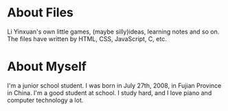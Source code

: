 # About Files
Li Yinxuan's own little games, (maybe silly)ideas, learning notes and so on. 
The files have written by HTML, CSS, JavaScript, C, etc. 
# About Myself 
I'm a junior school student. I was born in July 27th, 2008, in Fujian Province in China.
I'm a good student at school.
I study hard, and I love piano and computer technology a lot. 
